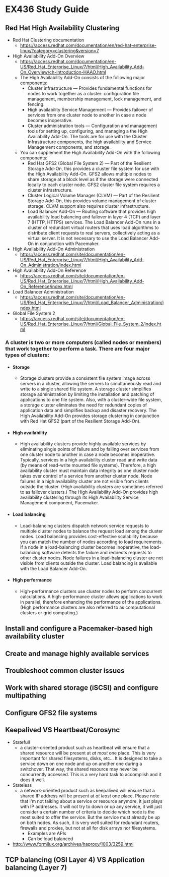 # EX436 Study Guide

## Red Hat High Availability Clustering
* Red Hat Clustering documentation
  * https://access.redhat.com/documentation/en/red-hat-enterprise-linux/?category=clustering&version=7
* High Availability Add-On Overview
  * https://access.redhat.com/documentation/en-US/Red_Hat_Enterprise_Linux/7/html/High_Availability_Add-On_Overview/ch-introduction-HAAO.html
  * The High Availability Add-On consists of the following major components:
    * Cluster infrastructure — Provides fundamental functions for nodes to work together as a cluster: configuration file management, membership management, lock management, and fencing.
    * High availability Service Management — Provides failover of services from one cluster node to another in case a node becomes inoperative.
    * Cluster administration tools — Configuration and management tools for setting up, configuring, and managing a the High Availability Add-On. The tools are for use with the Cluster Infrastructure components, the high availability and Service Management components, and storage.
  * You can supplement the High Availability Add-On with the following components:
    * Red Hat GFS2 (Global File System 2) — Part of the Resilient Storage Add-On, this provides a cluster file system for use with the High Availability Add-On. GFS2 allows multiple nodes to share storage at a block level as if the storage were connected locally to each cluster node. GFS2 cluster file system requires a cluster infrastructure.
    * Cluster Logical Volume Manager (CLVM) — Part of the Resilient Storage Add-On, this provides volume management of cluster storage. CLVM support also requires cluster infrastructure.
    * Load Balancer Add-On — Routing software that provides high availability load balancing and failover in layer 4 (TCP) and layer 7 (HTTP, HTTPS) services. The Load Balancer Add-On runs in a cluster of redundant virtual routers that uses load algorithms to distribute client requests to real servers, collectively acting as a virtual server. It is not necessary to use the Load Balancer Add-On in conjunction with Pacemaker.
* High Availability Add-On Administration
  * https://access.redhat.com/site/documentation/en-US/Red_Hat_Enterprise_Linux/7/html/High_Availability_Add-On_Administration/index.html
* High Availability Add-On Reference
  * https://access.redhat.com/site/documentation/en-US/Red_Hat_Enterprise_Linux/7/html/High_Availability_Add-On_Reference/index.html
* Load Balancer Administration
  * https://access.redhat.com/site/documentation/en-US/Red_Hat_Enterprise_Linux/7/html/Load_Balancer_Administration/index.html
* Global File System 2
  * https://access.redhat.com/site/documentation/en-US/Red_Hat_Enterprise_Linux/7/html/Global_File_System_2/index.html

### A cluster is two or more computers (called nodes or members) that work together to perform a task. There are four major types of clusters:
* #### Storage
  * Storage clusters provide a consistent file system image across servers in a cluster, allowing the servers to simultaneously read and write to a single shared file system. A storage cluster simplifies storage administration by limiting the installation and patching of applications to one file system. Also, with a cluster-wide file system, a storage cluster eliminates the need for redundant copies of application data and simplifies backup and disaster recovery. The High Availability Add-On provides storage clustering in conjunction with Red Hat GFS2 (part of the Resilient Storage Add-On).
* #### High availability
  * High availability clusters provide highly available services by eliminating single points of failure and by failing over services from one cluster node to another in case a node becomes inoperative. Typically, services in a high availability cluster read and write data (by means of read-write mounted file systems). Therefore, a high availability cluster must maintain data integrity as one cluster node takes over control of a service from another cluster node. Node failures in a high availability cluster are not visible from clients outside the cluster. (High availability clusters are sometimes referred to as failover clusters.) The High Availability Add-On provides high availability clustering through its High Availability Service Management component, Pacemaker.
* #### Load balancing
  * Load-balancing clusters dispatch network service requests to multiple cluster nodes to balance the request load among the cluster nodes. Load balancing provides cost-effective scalability because you can match the number of nodes according to load requirements. If a node in a load-balancing cluster becomes inoperative, the load-balancing software detects the failure and redirects requests to other cluster nodes. Node failures in a load-balancing cluster are not visible from clients outside the cluster. Load balancing is available with the Load Balancer Add-On.
* #### High performance
  * High-performance clusters use cluster nodes to perform concurrent calculations. A high-performance cluster allows applications to work in parallel, therefore enhancing the performance of the applications. (High performance clusters are also referred to as computational clusters or grid computing.)

## Install and configure a Pacemaker-based high availability cluster

## Create and manage highly available services
## Troubleshoot common cluster issues
## Work with shared storage (iSCSI) and configure multipathing

## Configure GFS2 file systems

## Keepalived VS Heartbeat/Corosync
* Statefull
  * a cluster-oriented product such as heartbeat will ensure that a shared resource will be present at *at most* one place. This is very important for shared filesystems, disks, etc... It is designed to take a service down on one node and up on another one during a switchover. That way, the shared resource may never be concurrently accessed. This is a very hard task to accomplish and it does it well.
* Stateless
  * a network-oriented product such as keepalived will ensure that a shared IP address will be present at *at least* one place. Please note that I'm not talking about a service or resource anymore, it just plays with IP addresses. It will not try to down or up any service, it will just consider a certain number of criteria to decide which node is the most suited to offer the service. But the service must already be up on both nodes. As such, it is very well suited for redundant routers, firewalls and proxies, but not at all for disk arrays nor filesystems.
    * Examples are APIs
    * Can be load balanced
* http://www.formilux.org/archives/haproxy/1003/3259.html

## TCP balancing (OSI Layer 4) VS Application balancing (Layer 7)
